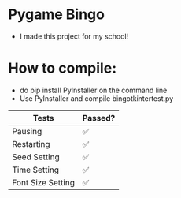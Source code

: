 # Pygame Bingo
+ I made this project for my school!
# How to compile:
+ do pip install PyInstaller on the command line
+ Use PyInstaller and compile bingotkintertest.py
  
|Tests|Passed?|
| -------- | ------- |
|Pausing|:white_check_mark:|
| Restarting |:white_check_mark:|
|Seed Setting|:white_check_mark:|
|Time Setting|:white_check_mark:|
|Font Size Setting|:white_check_mark:|
